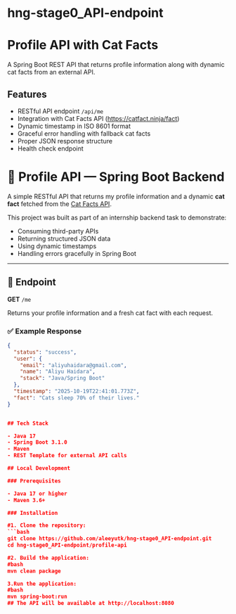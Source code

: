 # hng-stage0_API-endpoint
# Profile API with Cat Facts

A Spring Boot REST API that returns profile information along with dynamic cat facts from an external API.

## Features

- RESTful API endpoint `/api/me`
- Integration with Cat Facts API (https://catfact.ninja/fact)
- Dynamic timestamp in ISO 8601 format
- Graceful error handling with fallback cat facts
- Proper JSON response structure
- Health check endpoint

# 🐾 Profile API — Spring Boot Backend

A simple RESTful API that returns my profile information and a dynamic **cat fact** fetched from the [Cat Facts API](https://catfact.ninja/fact).

This project was built as part of an internship backend task to demonstrate:
- Consuming third-party APIs
- Returning structured JSON data
- Using dynamic timestamps
- Handling errors gracefully in Spring Boot

---

## 🚀 Endpoint

**GET** `/me`

Returns your profile information and a fresh cat fact with each request.

### ✅ Example Response
```json
{
  "status": "success",
  "user": {
    "email": "aliyuhaidara@gmail.com",
    "name": "Aliyu Haidara",
    "stack": "Java/Spring Boot"
  },
  "timestamp": "2025-10-19T22:41:01.773Z",
  "fact": "Cats sleep 70% of their lives."
}


## Tech Stack

- Java 17
- Spring Boot 3.1.0
- Maven
- REST Template for external API calls

## Local Development

### Prerequisites

- Java 17 or higher
- Maven 3.6+

### Installation

#1. Clone the repository:
```bash
git clone https://github.com/aleeyutk/hng-stage0_API-endpoint.git
cd hng-stage0_API-endpoint/profile-api

#2. Build the application:
#bash
mvn clean package

3.Run the application:
#bash
mvn spring-boot:run
## The API will be available at http://localhost:8080



